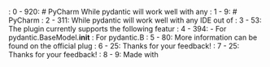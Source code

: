  : 0 - 920: # PyCharm  While pydantic will work well with any 
   : 1 - 9: # PyCharm
   : 2 - 311: While pydantic will work well with any IDE out of 
   : 3 - 53: The plugin currently supports the following featur
   : 4 - 394: - For pydantic.BaseModel.__init__ : For pydantic.B
   : 5 - 80: More information can be found on the official plug
   : 6 - 25: Thanks for your feedback!
   : 7 - 25: Thanks for your feedback!
   : 8 - 9: Made with